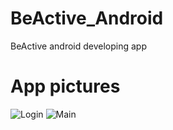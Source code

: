 # BeActive_Android
BeActive android developing app

# App pictures

![Login](http://i.imgur.com/JZGzhRF.png)
![Main](http://i.imgur.com/C8vddz2.png)
